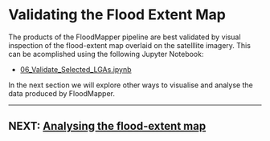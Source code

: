 # Validating the Flood Extent Map

The products of the FloodMapper pipeline are best validated by visual
inspection of the flood-extent map overlaid on the satelllite
imagery. This can be acomplished using the following Jupyter Notebook:

* [06_Validate_Selected_LGAs.ipynb](06_Validate_Selected_LGAs.ipynb)

In the next section we will explore other ways to visualise and
analyse the data produced by FloodMapper.


---

## NEXT: [Analysing the flood-extent map](07_ANALYSING.md)
